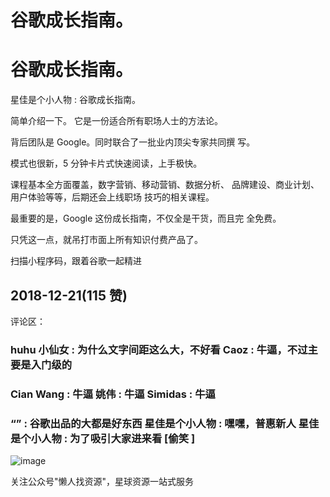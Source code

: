 # 谷歌成长指南。

# 谷歌成长指南。

星佳是个小人物 : 谷歌成长指南。

简单介绍一下。 它是一份适合所有职场人士的方法论。

背后团队是 Google。同时联合了一批业内顶尖专家共同撰 写。

模式也很新，5 分钟卡片式快速阅读，上手极快。

课程基本全方面覆盖，数字营销、移动营销、数据分析、 品牌建设、商业计划、用户体验等等，后期还会上线职场 技巧的相关课程。

最重要的是，Google 这份成长指南，不仅全是干货，而且完 全免费。

只凭这一点，就吊打市面上所有知识付费产品了。

扫描小程序码，跟着谷歌一起精进

## 2018-12-21(115 赞)

评论区：

### huhu 小仙女 : 为什么文字间距这么大，不好看 Caoz : 牛逼，不过主要是入门级的

### Cian Wang : 牛逼 姚伟 : 牛逼 Simidas : 牛逼

### “” : 谷歌出品的大都是好东西 星佳是个小人物 : 嘿嘿，普惠新人 星佳是个小人物 : 为了吸引大家进来看 [偷笑 ]

![image](img/Image_185.png)

关注公众号"懒人找资源"，星球资源一站式服务